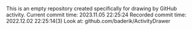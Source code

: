 This is an empty repository created specifically for drawing by GitHub activity.
Current commit time: 2023.11.05 22:25:24
Recorded commit time: 2022.12.02 22:25:14(3)
Look at: github.com/baderik/ActivityDrawer
